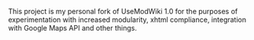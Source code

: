 This project is my personal fork of UseModWiki 1.0 for the purposes of experimentation with increased modularity, xhtml compliance, integration with Google Maps API and other things.